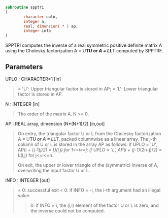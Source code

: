 ```fortran
subroutine spptri
(
        character uplo,
        integer n,
        real, dimension( * ) ap,
        integer info
)
```

SPPTRI computes the inverse of a real symmetric positive definite
matrix A using the Cholesky factorization A = U**T*U or A = L*L**T
computed by SPPTRF.

## Parameters
UPLO : CHARACTER*1 [in]
> = 'U':  Upper triangular factor is stored in AP;
> = 'L':  Lower triangular factor is stored in AP.

N : INTEGER [in]
> The order of the matrix A.  N >= 0.

AP : REAL array, dimension (N*(N+1)/2) [in,out]
> On entry, the triangular factor U or L from the Cholesky
> factorization A = U**T*U or A = L*L**T, packed columnwise as
> a linear array.  The j-th column of U or L is stored in the
> array AP as follows:
> if UPLO = 'U', AP(i + (j-1)*j/2) = U(i,j) for 1<=i<=j;
> if UPLO = 'L', AP(i + (j-1)*(2n-j)/2) = L(i,j) for j<=i<=n.
> 
> On exit, the upper or lower triangle of the (symmetric)
> inverse of A, overwriting the input factor U or L.

INFO : INTEGER [out]
> = 0:  successful exit
> < 0:  if INFO = -i, the i-th argument had an illegal value
> > 0:  if INFO = i, the (i,i) element of the factor U or L is
> zero, and the inverse could not be computed.
